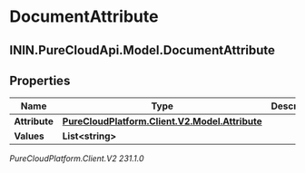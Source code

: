 # DocumentAttribute

## ININ.PureCloudApi.Model.DocumentAttribute

## Properties

|Name | Type | Description | Notes|
|------------ | ------------- | ------------- | -------------|
| **Attribute** | [**PureCloudPlatform.Client.V2.Model.Attribute**](PureCloudPlatform.Client.V2.Model.Attribute) |  | [optional] |
| **Values** | **List&lt;string&gt;** |  | [optional] |



_PureCloudPlatform.Client.V2 231.1.0_

